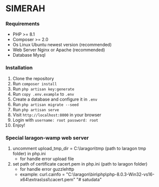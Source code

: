 # SIMERAH

### Requirements
- PHP >= 8.1
- Composer >= 2.0
- Os Linux Ubuntu newest version (recommended)
- Web Server Nginx or Apache (recommended)
- Database Mysql 

### Installation
1. Clone the repository
2. Run `composer install`
3. Run `php artisan key:generate`
4. Run `copy .env.example` to `.env`
4. Create a database and configure it in `.env`
5. Run `php artisan migrate --seed`
6. Run `php artisan serve`
7. Visit `http://localhost:8000` in your browser
8. Login with `username: root password: root`
9. Enjoy!

### Special laragon-wamp web server
1. uncomment upload_tmp_dir = C:\laragon\tmp (path to laragon tmp folder) in php.ini
    - for handle error upload file
2. set path of certificate cacert.pem in php.ini (path to laragon folder)
    - for handle error guzzlehttp
    - example: curl.cainfo = "C:\laragon\bin\php\php-8.0.3-Win32-vs16-x64\extras\ssl\cacert.pem"
"# satudata" 
